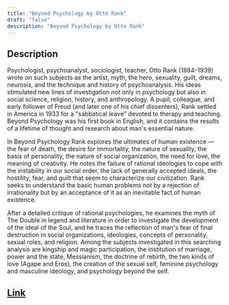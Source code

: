 ```yaml
---
title: "Beyond Psychology by Otto Rank"
draft: "false"
description: "Beyond Psychology by Otto Rank"
---
```


## Description

Psychologist, psychoanalyst, sociologist, teacher, Otto Rank (1884–1939) wrote on such subjects as the artist, myth, the hero, sexuality, guilt, dreams, neurosis, and the technique and history of psychoanalysis. His ideas stimulated new lines of investigation not only in psychology but also in social science, religion, history, and anthropology. A pupil, colleague, and early follower of Freud (and later one of his chief dissenters), Rank settled in America in 1933 for a "sabbatical leave" devoted to therapy and teaching. Beyond Psychology was his first book in English, and it contains the results of a lifetime of thought and research about man's essential nature.

In Beyond Psychology Rank explores the ultimates of human existence — the fear of death, the desire for immortality, the nature of sexuality, the basis of personality, the nature of social organization, the need for love, the meaning of creativity. He notes the failure of rational ideologies to cope with the instability in our social order, the lack of generally accepted ideals, the hostility, fear, and guilt that seem to characterize our civilization. Rank seeks to understand the basic human problems not by a rejection of irrationality but by an acceptance of it as an inevitable fact of human existence.

After a detailed critique of rational psychologies, he examines the myth of The Double in legend and literature in order to investigate the development of the ideal of the Soul, and he traces the reflection of man's fear of final destruction in social organizations, ideologies, concepts of personality, sexual roles, and religion. Among the subjects investigated in this searching analysis are kingship and magic participation, the institution of marriage, power and the state, Messianism, the doctrine of rebirth, the two kinds of love (Agape and Eros), the creation of the sexual self, feminine psychology and masculine ideology, and psychology beyond the self.

## [Link](https://www.amazon.com/Beyond-Psychology-Otto-Rank/dp/0486204855)
